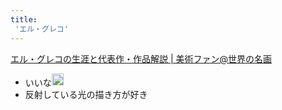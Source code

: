 ```yaml
---
title:
 'エル・グレコ'
---
```


[エル・グレコの生涯と代表作・作品解説 | 美術ファン@世界の名画](https://bijutsufan.com/mannerism/elgreco/)
- いいな<img src='https://scrapbox.io/api/pages/blu3mo-public/blu3mo/icon' alt='blu3mo.icon' height="19.5"/>
- 反射している光の描き方が好き
